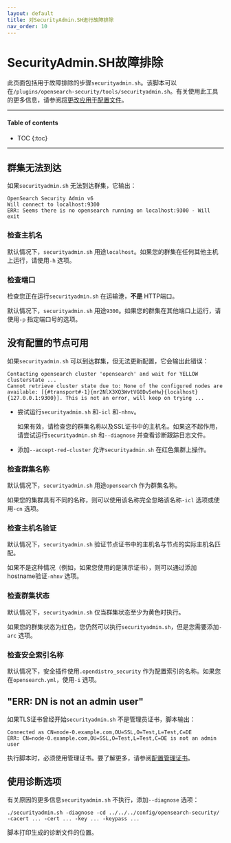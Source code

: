 ```yaml
---
layout: default
title: 对SecurityAdmin.SH进行故障排除
nav_order: 10
---
```


# SecurityAdmin.SH故障排除

此页面包括用于故障排除的步骤`securityadmin.sh`。该脚本可以在`/plugins/opensearch-security/tools/securityadmin.sh`。有关使用此工具的更多信息，请参阅[将更改应用于配置文件]({{site.url}}{{site.baseurl}}/security/configuration/security-admin/)。


---

#### Table of contents
- TOC
{:toc}


---

## 群集无法到达

如果`securityadmin.sh` 无法到达群集，它输出：

```
OpenSearch Security Admin v6
Will connect to localhost:9300
ERR: Seems there is no opensearch running on localhost:9300 - Will exit
```


### 检查主机名

默认情况下，`securityadmin.sh` 用途`localhost`。如果您的群集在任何其他主机上运行，请使用`-h` 选项。


### 检查端口

检查您正在运行`securityadmin.sh` 在运输港，**不是** HTTP端口。

默认情况下，`securityadmin.sh` 用途`9300`。如果您的群集在其他端口上运行，请使用`-p` 指定端口号的选项。


## 没有配置的节点可用

如果`securityadmin.sh` 可以到达群集，但无法更新配置，它会输出此错误：

```
Contacting opensearch cluster 'opensearch' and wait for YELLOW clusterstate ...
Cannot retrieve cluster state due to: None of the configured nodes are available: [{#transport#-1}{mr2NlX3XQ3WvtVG0Dv5eHw}{localhost}{127.0.0.1:9300}]. This is not an error, will keep on trying ...
```

* 尝试运行`securityadmin.sh` 和`-icl` 和`-nhnv`。

  如果有效，请检查您的群集名称以及SSL证书中的主机名。如果这不起作用，请尝试运行`securityadmin.sh` 和`--diagnose` 并查看诊断跟踪日志文件。

* 添加`--accept-red-cluster` 允许`securityadmin.sh` 在红色集群上操作。


### 检查群集名称

默认情况下，`securityadmin.sh` 用途`opensearch` 作为群集名称。

如果您的集群具有不同的名称，则可以使用该名称完全忽略该名称`-icl` 选项或使用`-cn` 选项。


### 检查主机名验证

默认情况下，`securityadmin.sh` 验证节点证书中的主机名与节点的实际主机名匹配。

如果不是这种情况（例如，如果您使用的是演示证书），则可以通过添加hostname验证`-nhnv` 选项。


### 检查群集状态

默认情况下，`securityadmin.sh` 仅当群集状态至少为黄色时执行。

如果您的群集状态为红色，您仍然可以执行`securityadmin.sh`，但是您需要添加`-arc` 选项。


### 检查安全索引名称

默认情况下，安全插件使用`.opendistro_security` 作为配置索引的名称。如果您在`opensearch.yml`，使用`-i` 选项。


## "ERR: DN is not an admin user"

如果TLS证书曾经开始`securityadmin.sh` 不是管理员证书，脚本输出：

```
Connected as CN=node-0.example.com,OU=SSL,O=Test,L=Test,C=DE
ERR: CN=node-0.example.com,OU=SSL,O=Test,L=Test,C=DE is not an admin user
```

执行脚本时，必须使用管理证书。要了解更多，请参阅[配置管理证书]({{site.url}}{{site.baseurl}}/security/configuration/tls/#configuring-admin-certificates)。

## 使用诊断选项

有关原因的更多信息`securityadmin.sh` 不执行，添加`--diagnose` 选项：

```
./securityadmin.sh -diagnose -cd ../../../config/opensearch-security/ -cacert ... -cert ... -key ... -keypass ...
```

脚本打印生成的诊断文件的位置。

